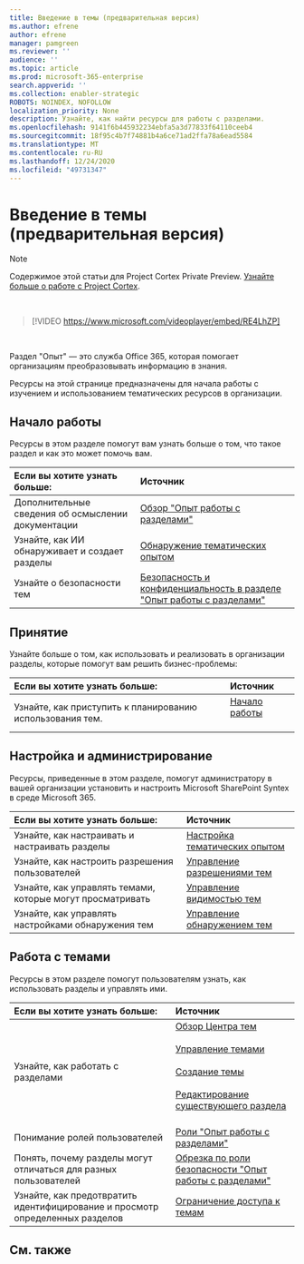 ```yaml
---
title: Введение в темы (предварительная версия)
ms.author: efrene
author: efrene
manager: pamgreen
ms.reviewer: ''
audience: ''
ms.topic: article
ms.prod: microsoft-365-enterprise
search.appverid: ''
ms.collection: enabler-strategic
ROBOTS: NOINDEX, NOFOLLOW
localization_priority: None
description: Узнайте, как найти ресурсы для работы с разделами.
ms.openlocfilehash: 9141f6b445932234ebfa5a3d77833f64110ceeb4
ms.sourcegitcommit: 18f95c4b7f74881b4a6ce71ad2ffa78a6ead5584
ms.translationtype: MT
ms.contentlocale: ru-RU
ms.lasthandoff: 12/24/2020
ms.locfileid: "49731347"
---
```

# <a name="introduction-to-topic-experiences-preview"></a>Введение в темы (предварительная версия)

> [!Note] 
> Содержимое этой статьи для Project Cortex Private Preview. [Узнайте больше о работе с Project Cortex](https://aka.ms/projectcortex).

</br>

> [!VIDEO https://www.microsoft.com/videoplayer/embed/RE4LhZP]  

</br>


Раздел "Опыт" — это служба Office 365, которая помогает организациям преобразовывать информацию в знания.

Ресурсы на этой странице предназначены для начала работы с изучением и использованием тематических ресурсов в организации.

## <a name="get-started"></a>Начало работы

Ресурсы в этом разделе помогут вам узнать больше о том, что такое раздел и как это может помочь вам.

| Если вы хотите узнать больше: | Источник |
|:-----|:-----|
|Дополнительные сведения об осмыслении документации|[Обзор "Опыт работы с разделами"](topic-experiences-overview.md)|
|Узнайте, как ИИ обнаруживает и создает разделы|[Обнаружение тематических опытом](topic-experiences-discovery.md)|
|Узнайте о безопасности тем|[Безопасность и конфиденциальность в разделе "Опыт работы с разделами"](topic-experiences-security-privacy.md)|


## <a name="adoption"></a>Принятие

Узнайте больше о том, как использовать и реализовать в организации разделы, которые помогут вам решить бизнес-проблемы: 

| Если вы хотите узнать больше: | Источник |
|:-----|:-----|
|Узнайте, как приступить к планированию использования тем. |[Начало работы](topics-adoption-getstarted.md)<br><br>|  

## <a name="set-up-and-administration"></a>Настройка и администрирование

Ресурсы, приведенные в этом разделе, помогут администратору в вашей организации установить и настроить Microsoft SharePoint Syntex в среде Microsoft 365.

| Если вы хотите узнать больше: | Источник |
|:-----|:-----|
|Узнайте, как настраивать и настраивать разделы|[Настройка тематических опытом](set-up-topic-experiences.md)|
|Узнайте, как настроить разрешения пользователей|[Управление разрешениями тем](topic-experiences-user-permissions.md)|
|Узнайте, как управлять темами, которые могут просматривать|[Управление видимостью тем](topic-experiences-knowledge-rules.md)|
|Узнайте, как управлять настройками обнаружения тем|[Управление обнаружением тем](topic-experiences-discovery.md)|

## <a name="work-with-topics"></a>Работа с темами

Ресурсы в этом разделе помогут пользователям узнать, как использовать разделы и управлять ими.

| Если вы хотите узнать больше: | Источник |
|:-----|:-----|
|Узнайте, как работать с разделами|[Обзор Центра тем](topic-center-overview.md)<br><br>[Управление темами](manage-topics.md)<br><br>[Создание темы](create-a-topic.md)<br><br>[Редактирование существующего раздела](edit-a-topic.md)<br><br>|
|Понимание ролей пользователей|[Роли "Опыт работы с разделами"](topic-experiences-roles.md)|
|Понять, почему разделы могут отличаться для разных пользователей|[Обрезка по роли безопасности "Опыт работы с разделами"](topic-experiences-security-trimming.md)|
|Узнайте, как предотвратить идентифицирование и просмотр определенных разделов|[Ограничение доступа к темам](restrict-access-to-topics.md)|



## <a name="see-also"></a>См. также
